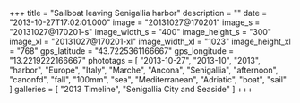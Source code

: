 +++
title = "Sailboat leaving Senigallia harbor"
description = ""
date = "2013-10-27T17:02:01.000"
image = "20131027@170201"
image_s = "20131027@170201-s"
image_width_s = "400"
image_height_s = "300"
image_xl = "20131027@170201-xl"
image_width_xl = "1023"
image_height_xl = "768"
gps_latitude = "43.7225361166667"
gps_longitude = "13.2219222166667"
phototags = [ "2013-10-27", "2013-10", "2013", "harbor", "Europe", "Italy", "Marche", "Ancona", "Senigallia", "afternoon", "canonfd", "fall", "100mm", "sea", "Mediterranean", "Adriatic", "boat", "sail" ]
galleries = [ "2013 Timeline", "Senigallia City and Seaside" ]
+++
